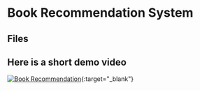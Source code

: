# **Book Recommendation System**

## Files


## Here is a short demo video
[![Book Recommendation](https://img.youtube.com/vi/ors-qiFAPek/0.jpg)](https://www.youtube.com/watch?v=ors-qiFAPek){:target="_blank"}